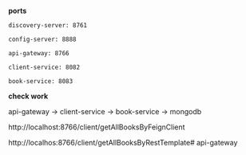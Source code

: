 **ports**

`discovery-server: 8761`

`config-server: 8888`

`api-gateway: 8766`

`client-service: 8082`

`book-service: 8083`

**check work**

api-gateway -> client-service -> book-service -> mongodb

http://localhost:8766/client/getAllBooksByFeignClient

http://localhos:8766/client/getAllBooksByRestTemplate# api-gateway
